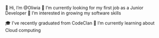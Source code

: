 👋 Hi, I’m @Oliwia
🌱 I’m currently looking for my first job as a Junior Developer 
👀 I’m interested in growing my software skills

🎓 I've recently graduated from CodeClan
🌱 I’m currently learning about Cloud computing
